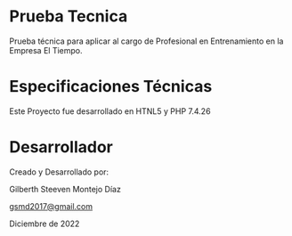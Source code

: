 # Prueba Tecnica
Prueba técnica para aplicar al cargo de Profesional en Entrenamiento en la Empresa El Tiempo.

# Especificaciones Técnicas

Este Proyecto fue desarrollado en HTNL5 y PHP 7.4.26


# Desarrollador
Creado y Desarrollado por:

Gilberth Steeven Montejo Díaz

gsmd2017@gmail.com

Diciembre de 2022
